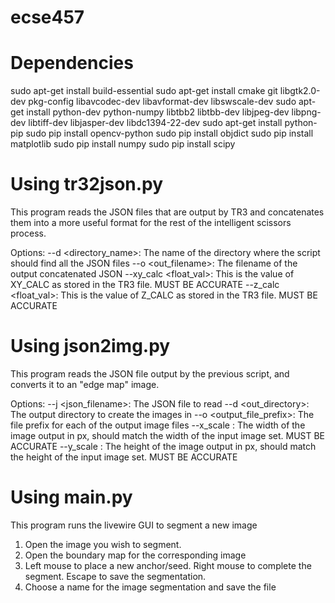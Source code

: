 # ecse457

# Dependencies

sudo apt-get install build-essential
sudo apt-get install cmake git libgtk2.0-dev pkg-config libavcodec-dev libavformat-dev libswscale-dev
sudo apt-get install python-dev python-numpy libtbb2 libtbb-dev libjpeg-dev libpng-dev libtiff-dev libjasper-dev libdc1394-22-dev
sudo apt-get install python-pip
sudo pip install opencv-python
sudo pip install objdict
sudo pip install matplotlib
sudo pip install numpy
sudo pip install scipy

# Using tr32json.py

This program reads the JSON files that are output by TR3 and concatenates them into a more useful format for the rest of the intelligent scissors process.

Options:
    --d <directory_name>: The name of the directory where the script should find all the JSON files
    --o <out_filename>: The filename of the output concatenated JSON
    --xy_calc <float_val>: This is the value of XY_CALC as stored in the TR3 file. MUST BE ACCURATE
    --z_calc <float_val>: This is the value of Z_CALC as stored in the TR3 file. MUST BE ACCURATE

# Using json2img.py

This program reads the JSON file output by the previous script, and converts it to an "edge map" image.

Options:
    --j <json_filename>: The JSON file to read
    --d <out_directory>: The output directory to create the images in
    --o <output_file_prefix>: The file prefix for each of the output image files
    --x_scale <int>: The width of the image output in px, should match the width of the input image set. MUST BE ACCURATE
    --y_scale <int>: The height of the image output in px, should match the height of the input image set. MUST BE ACCURATE

# Using main.py

This program runs the livewire GUI to segment a new image

1. Open the image you wish to segment.
2. Open the boundary map for the corresponding image
2. Left mouse to place a new anchor/seed. Right mouse to complete the segment. Escape to save the segmentation.
3. Choose a name for the image segmentation and save the file
    
